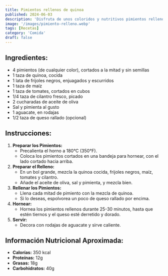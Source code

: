 ```yaml
---
title: Pimientos rellenos de quinoa
published: 2024-06-03
description: 'Disfruta de unos coloridos y nutritivos pimientos rellenos de quinoa, frijoles negros, maíz y tomates, decorados con aguacate y queso'
image: '/images/pimiento-relleno.webp'
tags: [Recetas]
category: 'Comida'
draft: false 
---
```

## Ingredientes:
- 4 pimientos (de cualquier color), cortados a la mitad y sin semillas
- 1 taza de quinoa, cocida
- 1 lata de frijoles negros, enjuagados y escurridos
- 1 taza de maíz
- 1 taza de tomates, cortados en cubos
- 1/4 taza de cilantro fresco, picado
- 2 cucharadas de aceite de oliva
- Sal y pimienta al gusto
- 1 aguacate, en rodajas
- 1/2 taza de queso rallado (opcional)
## Instrucciones:
1. **Preparar los Pimientos:**
   - Precalienta el horno a 180°C (350°F).
   - Coloca los pimientos cortados en una bandeja para hornear, con el lado cortado hacia arriba.
2. **Preparar el Relleno:**
   - En un bol grande, mezcla la quinoa cocida, frijoles negros, maíz, tomates y cilantro.
   - Añade el aceite de oliva, sal y pimienta, y mezcla bien.
3. **Rellenar los Pimientos:**
   - Llena cada mitad de pimiento con la mezcla de quinoa.
   - Si lo deseas, espolvorea un poco de queso rallado por encima.
4. **Hornear:**
   - Hornea los pimientos rellenos durante 25-30 minutos, hasta que estén tiernos y el queso esté derretido y dorado.
5. **Servir:**
   - Decora con rodajas de aguacate y sirve caliente.
## Información Nutricional Aproximada:
- **Calorías:** 350 kcal
- **Proteínas:** 12g
- **Grasas:** 18g
- **Carbohidratos:** 40g